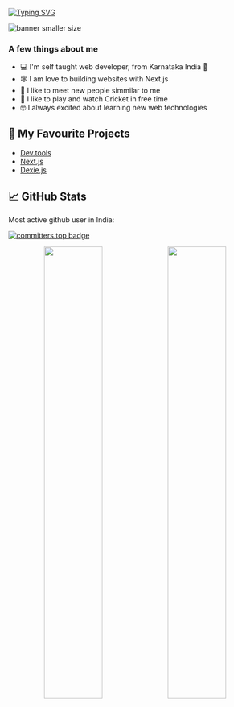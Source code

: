 [![Typing SVG](https://readme-typing-svg.herokuapp.com?font=Fira+Code&pause=1000&color=A9FEF7&center=true&vCenter=true&random=true&width=500&lines=Hi%2C+I'm+Sabeer+Bikba;Welcome+To+My+Github+Profile)](https://git.io/typing-svg)


![banner smaller size](https://user-images.githubusercontent.com/76690419/191395838-1600a7d2-ba0f-47e0-bd17-a8f167c6a3bf.png)


### A few things about me

- 💻 I'm self taught web developer, from Karnataka India 📍
- 🕸️ I am love to building websites with Next.js
- 🤝 I like to meet new people simmilar to me 
- 🏏 I like to play and watch Cricket in free time
- 🤓 I always excited about learning new web technologies 

## 📰 My Favourite Projects

- [Dev.tools](https://github.com/sabeerbikba/dev.tools)
- [Next.js](https://github.com/vercel/next.js)
- [Dexie.js](https://github.com/dexie/Dexie.js)


## 📈 GitHub Stats

Most active github user in India:

[![committers.top badge](https://user-badge.committers.top/india/sabeerbikba.svg)](https://user-badge.committers.top/india/sabeerbikba)

<p align="center">
  <img width="48%" src="https://github-readme-stats.vercel.app/api?username=sabeerbikba&show_icons=true&theme=radical" />
  <img width="48%" src="https://github-readme-streak-stats.herokuapp.com/?user=sabeerbikba&theme=radical" />
</p>
